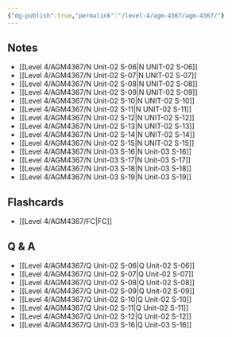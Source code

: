 ```yaml
---
{"dg-publish":true,"permalink":"/level-4/agm-4367/agm-4367/"}
---
```


## Notes

- [[Level 4/AGM4367/N Unit-02 S-06\|N UNIT-02 S-06]]
- [[Level 4/AGM4367/N Unit-02 S-07\|N UNIT-02 S-07]]
- [[Level 4/AGM4367/N Unit-02 S-08\|N UNIT-02 S-08]]
- [[Level 4/AGM4367/N Unit-02 S-09\|N UNIT-02 S-09]]
- [[Level 4/AGM4367/N Unit-02 S-10\|N UNIT-02 S-10]]
- [[Level 4/AGM4367/N Unit-02 S-11\|N UNIT-02 S-11]]
- [[Level 4/AGM4367/N Unit-02 S-12\|N UNIT-02 S-12]]
- [[Level 4/AGM4367/N Unit-02 S-13\|N UNIT-02 S-13]]
- [[Level 4/AGM4367/N Unit-02 S-14\|N UNIT-02 S-14]]
- [[Level 4/AGM4367/N Unit-02 S-15\|N UNIT-02 S-15]]
- [[Level 4/AGM4367/N Unit-03 S-16\|N Unit-03 S-16]]
- [[Level 4/AGM4367/N Unit-03 S-17\|N Unit-03 S-17]]
- [[Level 4/AGM4367/N Unit-03 S-18\|N Unit-03 S-18]]
- [[Level 4/AGM4367/N Unit-03 S-19\|N Unit-03 S-19]]

## Flashcards
- [[Level 4/AGM4367/FC\|FC]]

## Q & A
- [[Level 4/AGM4367/Q Unit-02 S-06\|Q Unit-02 S-06]]
- [[Level 4/AGM4367/Q Unit-02 S-07\|Q Unit-02 S-07]]
- [[Level 4/AGM4367/Q Unit-02 S-08\|Q Unit-02 S-08]]
- [[Level 4/AGM4367/Q Unit-02 S-09\|Q Unit-02 S-09]]
- [[Level 4/AGM4367/Q Unit-02 S-10\|Q Unit-02 S-10]]
- [[Level 4/AGM4367/Q Unit-02 S-11\|Q Unit-02 S-11]]
- [[Level 4/AGM4367/Q Unit-02 S-12\|Q Unit-02 S-12]]
- [[Level 4/AGM4367/Q Unit-03 S-16\|Q Unit-03 S-16]]
